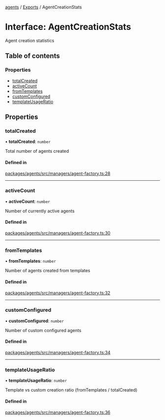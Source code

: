 <!-- 
 ⚠️  AUTO-GENERATED FILE - DO NOT EDIT MANUALLY
 This file is automatically generated by scripts/docs-generator.js
 To make changes, edit the source TypeScript files or update the generator script
-->

[agents](../../) / [Exports](../modules) / AgentCreationStats

# Interface: AgentCreationStats

Agent creation statistics

## Table of contents

### Properties

- [totalCreated](AgentCreationStats#totalcreated)
- [activeCount](AgentCreationStats#activecount)
- [fromTemplates](AgentCreationStats#fromtemplates)
- [customConfigured](AgentCreationStats#customconfigured)
- [templateUsageRatio](AgentCreationStats#templateusageratio)

## Properties

### totalCreated

• **totalCreated**: `number`

Total number of agents created

#### Defined in

[packages/agents/src/managers/agent-factory.ts:28](https://github.com/woojubb/robota/blob/411e4a15f65b96ceeb9a966ecfd26b5a6b3b568b/packages/agents/src/managers/agent-factory.ts#L28)

___

### activeCount

• **activeCount**: `number`

Number of currently active agents

#### Defined in

[packages/agents/src/managers/agent-factory.ts:30](https://github.com/woojubb/robota/blob/411e4a15f65b96ceeb9a966ecfd26b5a6b3b568b/packages/agents/src/managers/agent-factory.ts#L30)

___

### fromTemplates

• **fromTemplates**: `number`

Number of agents created from templates

#### Defined in

[packages/agents/src/managers/agent-factory.ts:32](https://github.com/woojubb/robota/blob/411e4a15f65b96ceeb9a966ecfd26b5a6b3b568b/packages/agents/src/managers/agent-factory.ts#L32)

___

### customConfigured

• **customConfigured**: `number`

Number of custom configured agents

#### Defined in

[packages/agents/src/managers/agent-factory.ts:34](https://github.com/woojubb/robota/blob/411e4a15f65b96ceeb9a966ecfd26b5a6b3b568b/packages/agents/src/managers/agent-factory.ts#L34)

___

### templateUsageRatio

• **templateUsageRatio**: `number`

Template vs custom creation ratio (fromTemplates / totalCreated)

#### Defined in

[packages/agents/src/managers/agent-factory.ts:36](https://github.com/woojubb/robota/blob/411e4a15f65b96ceeb9a966ecfd26b5a6b3b568b/packages/agents/src/managers/agent-factory.ts#L36)
